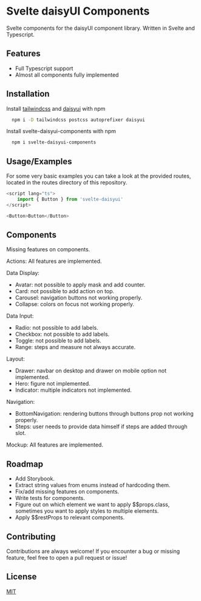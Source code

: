 # Svelte daisyUI Components

Svelte components for the daisyUI component library. Written in Svelte and Typescript.

## Features

- Full Typescript support
- Almost all components fully implemented

## Installation

Install [tailwindcss](https://tailwindcss.com/docs/guides/sveltekit) and [daisyui](https://daisyui.com/docs/install/) with npm

```bash
  npm i -D tailwindcss postcss autoprefixer daisyui
```

Install svelte-daisyui-components with npm

```bash
  npm i svelte-daisyui-components
```
    
## Usage/Examples
For some very basic examples you can take a look at the provided routes, located in the routes directory of this repository. 

```typescript
<script lang="ts">
    import { Button } from 'svelte-daisyui'
</script>

<Button>Button</Button>
```

## Components
Missing features on components. 

Actions: 
All features are implemented. 

Data Display: 
- Avatar: not possible to apply mask and add counter.
- Card: not possible to add action on top. 
- Carousel: navigation buttons not working properly. 
- Collapse: colors on focus not working properly. 

Data Input: 
- Radio: not possible to add labels.
- Checkbox: not possible to add labels. 
- Toggle: not possible to add labels. 
- Range: steps and measure not always accurate. 

Layout: 
- Drawer: navbar on desktop and drawer on mobile option not implemented. 
- Hero: figure not implemented. 
- Indicator: multiple indicators not implemented.

Navigation: 
- BottomNavigation: rendering buttons through buttons prop not working properly. 
- Steps: user needs to provide data himself if steps are added through slot. 

Mockup: 
All features are implemented. 
## Roadmap

- Add Storybook. 
- Extract string values from enums instead of hardcoding them.
- Fix/add missing features on components. 
- Write tests for components. 
- Figure out on which element we want to apply $$props.class, sometimes you want to apply styles to multiple elements. 
- Apply $$restProps to relevant components. 

## Contributing

Contributions are always welcome!
If you encounter a bug or missing feature, feel free to open a pull request or issue!

## License

[MIT](https://choosealicense.com/licenses/mit/)
